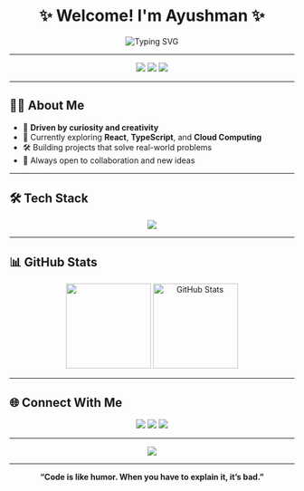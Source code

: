 <!-- Elegant GitHub Profile README -->

<h1 align="center">✨ Welcome! I'm Ayushman ✨</h1>

<p align="center">
  <img src="https://readme-typing-svg.demolab.com?font=Fira+Code&duration=3000&pause=1000&color=36BCF7&center=true&vCenter=true&width=435&lines=Full+Stack+Developer;Open+Source+Enthusiast;Lifelong+Learner;Tech+Explorer" alt="Typing SVG" />
</p>

---

<p align="center">
  <img src="https://img.shields.io/badge/Code%20with-Passion-36BCF7?style=for-the-badge" />
  <img src="https://img.shields.io/badge/Always-Learning-FFD700?style=for-the-badge" />
  <img src="https://img.shields.io/badge/Open%20Source-Friendly-4CAF50?style=for-the-badge" />
</p>

---

## 🧑‍💻 About Me

- 🎯 **Driven by curiosity and creativity**
- 🌱 Currently exploring **React**, **TypeScript**, and **Cloud Computing**
- 🛠️ Building projects that solve real-world problems
- 🤝 Always open to collaboration and new ideas

---

## 🛠️ Tech Stack

<p align="center">
  <img src="https://skillicons.dev/icons?i=js,ts,react,nodejs,python,html,css,git,github,figma" />
</p>

---

## 📊 GitHub Stats

<p align="center">
  <img src="https://github-readme-stats.vercel.app/api/top-langs/?username=ayushman1210&layout=compact&theme=tokyonight" height="150"/>
  <img src="https://github-readme-stats.vercel.app/api?username=ayushman1210&show_icons=true&theme=radical" alt="GitHub Stats" height="150" />
</p>

---

## 🌐 Connect With Me

<p align="center">
  <a href="mailto:your.email@example.com"><img src="https://img.shields.io/badge/Email-36BCF7?style=for-the-badge&logo=gmail&logoColor=white" /></a>
  <a href="https://www.linkedin.com/in/your-linkedin/"><img src="https://img.shields.io/badge/LinkedIn-0A66C2?style=for-the-badge&logo=linkedin&logoColor=white" /></a>
  <a href="https://twitter.com/your-twitter"><img src="https://img.shields.io/badge/Twitter-1DA1F2?style=for-the-badge&logo=twitter&logoColor=white" /></a>
</p>

---

<p align="center">
  <img src="https://quotes-github-readme.vercel.app/api?type=horizontal&theme=tokyonight" />
</p>

---

<p align="center">
  <b>“Code is like humor. When you have to explain it, it’s bad.”</b>
</p>
